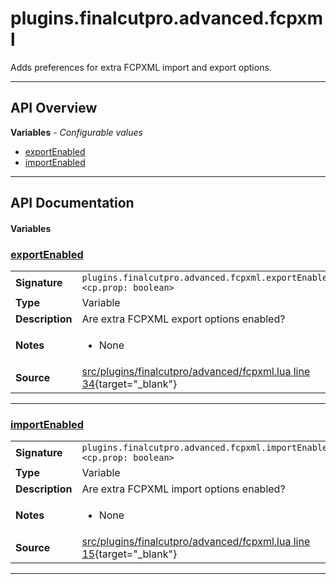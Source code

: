 # plugins.finalcutpro.advanced.fcpxml

Adds preferences for extra FCPXML import and export options.

---

## API Overview
**Variables** - _Configurable values_
 * [exportEnabled](#exportenabled)
 * [importEnabled](#importenabled)


---

## API Documentation

#### Variables


### [exportEnabled](#exportenabled)

|                                             |                                                                                     |
| --------------------------------------------|-------------------------------------------------------------------------------------|
| **Signature**                               | `plugins.finalcutpro.advanced.fcpxml.exportEnabled <cp.prop: boolean>`                                                                    |
| **Type**                                    | Variable                                                                     |
| **Description**                             | Are extra FCPXML export options enabled?                                                                     |
| **Notes**                                   | <ul><li>None</li></ul> |
| **Source**                                  | [src/plugins/finalcutpro/advanced/fcpxml.lua line 34](https://github.com/CommandPost/CommandPost/blob/develop/src/plugins/finalcutpro/advanced/fcpxml.lua#L34){target="_blank"} |

---


### [importEnabled](#importenabled)

|                                             |                                                                                     |
| --------------------------------------------|-------------------------------------------------------------------------------------|
| **Signature**                               | `plugins.finalcutpro.advanced.fcpxml.importEnabled <cp.prop: boolean>`                                                                    |
| **Type**                                    | Variable                                                                     |
| **Description**                             | Are extra FCPXML import options enabled?                                                                     |
| **Notes**                                   | <ul><li>None</li></ul> |
| **Source**                                  | [src/plugins/finalcutpro/advanced/fcpxml.lua line 15](https://github.com/CommandPost/CommandPost/blob/develop/src/plugins/finalcutpro/advanced/fcpxml.lua#L15){target="_blank"} |

---

